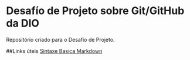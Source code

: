 # Desafío de Projeto sobre Git/GitHub da DIO
Repositório criado para o Desafío de Projeto.

##Links úteis
[Sintaxe Basica Markdown](https://www.markdownguide.org/basic-syntax/)
